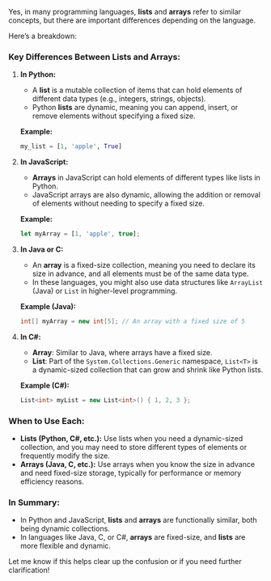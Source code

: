 Yes, in many programming languages, **lists** and **arrays** refer to similar concepts, but there are important differences depending on the language.

Here’s a breakdown:

### **Key Differences Between Lists and Arrays:**

1. **In Python:**
   - A **list** is a mutable collection of items that can hold elements of different data types (e.g., integers, strings, objects).
   - Python **lists** are dynamic, meaning you can append, insert, or remove elements without specifying a fixed size.
   
   **Example:**
   ```python
   my_list = [1, 'apple', True]
   ```

2. **In JavaScript:**
   - **Arrays** in JavaScript can hold elements of different types like lists in Python.
   - JavaScript arrays are also dynamic, allowing the addition or removal of elements without needing to specify a fixed size.
   
   **Example:**
   ```javascript
   let myArray = [1, 'apple', true];
   ```

3. **In Java or C:**
   - An **array** is a fixed-size collection, meaning you need to declare its size in advance, and all elements must be of the same data type.
   - In these languages, you might also use data structures like `ArrayList` (Java) or `List` in higher-level programming.
   
   **Example (Java):**
   ```java
   int[] myArray = new int[5]; // An array with a fixed size of 5
   ```

4. **In C#:**
   - **Array**: Similar to Java, where arrays have a fixed size.
   - **List**: Part of the `System.Collections.Generic` namespace, `List<T>` is a dynamic-sized collection that can grow and shrink like Python lists.

   **Example (C#):**
   ```csharp
   List<int> myList = new List<int>() { 1, 2, 3 };
   ```

### **When to Use Each:**
- **Lists (Python, C#, etc.):** Use lists when you need a dynamic-sized collection, and you may need to store different types of elements or frequently modify the size.
- **Arrays (Java, C, etc.):** Use arrays when you know the size in advance and need fixed-size storage, typically for performance or memory efficiency reasons.

### **In Summary:**
- In Python and JavaScript, **lists** and **arrays** are functionally similar, both being dynamic collections.
- In languages like Java, C, or C#, **arrays** are fixed-size, and **lists** are more flexible and dynamic.

Let me know if this helps clear up the confusion or if you need further clarification!